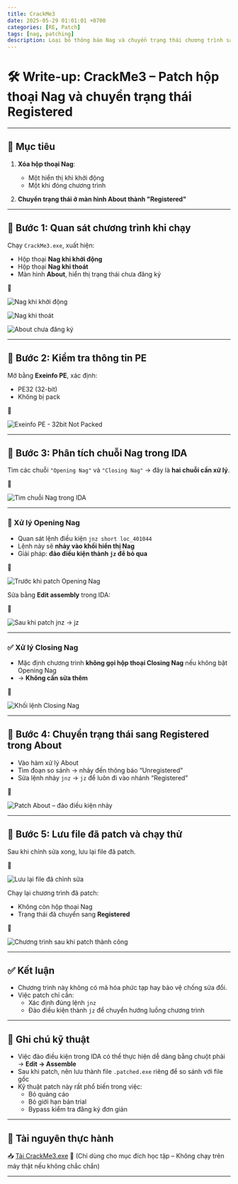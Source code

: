 ```yaml
---
title: CrackMe3
date: 2025-05-29 01:01:01 +0700
categories: [RE, Patch]
tags: [nag, patching]
description: Loại bỏ thông báo Nag và chuyển trạng thái chương trình sang Registered bằng cách chỉnh sửa lệnh nhảy trong IDA.
---
```


# 🛠️ Write-up: CrackMe3 – Patch hộp thoại Nag và chuyển trạng thái Registered

---

## 🎯 Mục tiêu

1. **Xóa hộp thoại Nag**:
   - Một hiển thị khi khởi động
   - Một khi đóng chương trình

2. **Chuyển trạng thái ở màn hình About thành "Registered"**

---

## 📌 Bước 1: Quan sát chương trình khi chạy

Chạy `CrackMe3.exe`, xuất hiện:

- Hộp thoại **Nag khi khởi động**
- Hộp thoại **Nag khi thoát**
- Màn hình **About**, hiển thị trạng thái chưa đăng ký

📸

![Nag khi khởi động](/resources/CrackMe3/Pasted%20image%2020250929175831.png)

![Nag khi thoát](/resources/CrackMe3/Pasted%20image%2020250929175647.png)

![About chưa đăng ký](/resources/CrackMe3/Pasted%20image%2020250929180335.png)

---

## 📌 Bước 2: Kiểm tra thông tin PE

Mở bằng **Exeinfo PE**, xác định:

- PE32 (32-bit)
- Không bị pack

📸

![Exeinfo PE - 32bit Not Packed](/resources/CrackMe3/Pasted%20image%2020250929180810.png)

---

## 📌 Bước 3: Phân tích chuỗi Nag trong IDA

Tìm các chuỗi `"Opening Nag"` và `"Closing Nag"` → đây là **hai chuỗi cần xử lý**.

📸

![Tìm chuỗi Nag trong IDA](/resources/CrackMe3/Pasted%20image%2020250929181319.png)

---

### 🔧 Xử lý Opening Nag

- Quan sát lệnh điều kiện `jnz short loc_401044`
- Lệnh này sẽ **nhảy vào khối hiển thị Nag**
- Giải pháp: **đảo điều kiện thành `jz` để bỏ qua**

📸

![Trước khi patch Opening Nag](/resources/CrackMe3/Pasted%20image%2020250929182639.png)

Sửa bằng **Edit assembly** trong IDA:

📸

![Sau khi patch jnz → jz](/resources/CrackMe3/Pasted%20image%2020250929183116.png)

---

### ✅ Xử lý Closing Nag

- Mặc định chương trình **không gọi hộp thoại Closing Nag** nếu không bật Opening Nag
- → **Không cần sửa thêm**

📸

![Khối lệnh Closing Nag](/resources/CrackMe3/Pasted%20image%2020250929182933.png)

---

## 📌 Bước 4: Chuyển trạng thái sang Registered trong About

- Vào hàm xử lý About
- Tìm đoạn so sánh → nhảy đến thông báo “Unregistered”
- Sửa lệnh nhảy `jnz` → `jz` để luôn đi vào nhánh “Registered”

📸

![Patch About – đảo điều kiện nhảy](/resources/CrackMe3/Pasted%20image%2020250929183242.png)

---

## 💾 Bước 5: Lưu file đã patch và chạy thử

Sau khi chỉnh sửa xong, lưu lại file đã patch.

📸

![Lưu lại file đã chỉnh sửa](/resources/CrackMe3/Pasted%20image%2020250929183419.png)

Chạy lại chương trình đã patch:

- Không còn hộp thoại Nag
- Trạng thái đã chuyển sang **Registered**

📸

![Chương trình sau khi patch thành công](/resources/CrackMe3/Pasted%20image%2020250929184051.png)

---

## ✅ Kết luận

- Chương trình này không có mã hóa phức tạp hay bảo vệ chống sửa đổi.
- Việc patch chỉ cần:
  - Xác định đúng lệnh `jnz`
  - Đảo điều kiện thành `jz` để chuyển hướng luồng chương trình

---

## 🔐 Ghi chú kỹ thuật

- Việc đảo điều kiện trong IDA có thể thực hiện dễ dàng bằng chuột phải → **Edit → Assemble**
- Sau khi patch, nên lưu thành file `.patched.exe` riêng để so sánh với file gốc
- Kỹ thuật patch này rất phổ biến trong việc:
  - Bỏ quảng cáo
  - Bỏ giới hạn bản trial
  - Bypass kiểm tra đăng ký đơn giản

---

## 🔗 Tài nguyên thực hành

📥 [Tải CrackMe3.exe](https://example.com/files/CrackMe3.exe)
🧪 (Chỉ dùng cho mục đích học tập – Không chạy trên máy thật nếu không chắc chắn)

---
